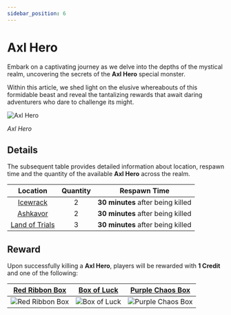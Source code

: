 ```yaml
---
sidebar_position: 6
---
```


# Axl Hero

Embark on a captivating journey as we delve into the depths of the mystical realm, uncovering the secrets of the **Axl Hero** special monster.

Within this article, we shed light on the elusive whereabouts of this formidable beast and reveal the tantalizing rewards that await daring adventurers who dare to challenge its might.

![Axl Hero](/img/monsters/special/others/axl-hero.jpg)

_Axl Hero_

## Details

The subsequent table provides detailed information about location, respawn time and the quantity of the available **Axl Hero** across the realm.

|                Location                | Quantity |           Respawn Time            |
| :------------------------------------: | :------: | :-------------------------------: |
|       [Icewrack](/maps/icewrack)       |    2     | **30 minutes** after being killed |
|       [Ashkavor](/maps/ashkavor)       |    2     | **30 minutes** after being killed |
| [Land of Trials](/maps/land-of-trials) |    3     | **30 minutes** after being killed |

## Reward

Upon successfully killing a **Axl Hero**, players will be rewarded with **1 Credit** and one of the following:

|    [Red Ribbon Box](/items/item-bags/misc/red-ribbon-box)     |   [Box of Luck](/items/item-bags/misc/box-of-luck)   |   [Purple Chaos Box](/items/item-bags/misc/purple-chaos-box)   |
| :-----------------------------------------------------------: | :--------------------------------------------------: | :------------------------------------------------------------: |
| ![Red Ribbon Box](/img/items/item-bags/box-of-red-ribbon.png) | ![Box of Luck](/img/items/item-bags/box-of-luck.png) | ![Purple Chaos Box](/img/items/item-bags/purple-chaos-box.png) |
